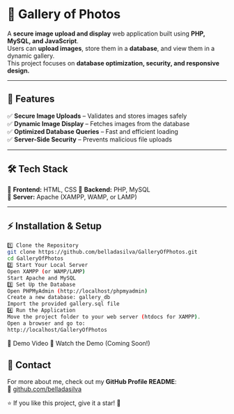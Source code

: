 # 📸 Gallery of Photos

A **secure image upload and display** web application built using **PHP, MySQL, and JavaScript**.  
Users can **upload images**, store them in a **database**, and view them in a dynamic gallery.  
This project focuses on **database optimization, security, and responsive design.**

---

## 🚀 Features  
✅ **Secure Image Uploads** – Validates and stores images safely  
✅ **Dynamic Image Display** – Fetches images from the database  
✅ **Optimized Database Queries** – Fast and efficient loading  
✅ **Server-Side Security** – Prevents malicious file uploads  

---

## 🛠️ Tech Stack  
🔹 **Frontend:** HTML, CSS
🔹 **Backend:** PHP, MySQL  
🔹 **Server:** Apache (XAMPP, WAMP, or LAMP)  

---

## ⚡ Installation & Setup  
```bash
1️⃣ Clone the Repository
git clone https://github.com/belladasilva/GalleryOfPhotos.git
cd GalleryOfPhotos
2️⃣ Start Your Local Server
Open XAMPP (or WAMP/LAMP)
Start Apache and MySQL
3️⃣ Set Up the Database
Open PHPMyAdmin (http://localhost/phpmyadmin)
Create a new database: gallery_db
Import the provided gallery.sql file
4️⃣ Run the Application
Move the project folder to your web server (htdocs for XAMPP).
Open a browser and go to:
http://localhost/GalleryOfPhotos
```
🎥 Demo Video
🔗 Watch the Demo (Coming Soon!)

## 📩 Contact
For more about me, check out my **GitHub Profile README**:  
🔗 [github.com/belladasilva](https://github.com/belladasilva)

⭐ If you like this project, give it a star! 🌟

